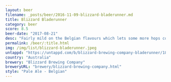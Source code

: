 ```yaml
---
layout: beer
filename: _posts/beer/2016-11-09-blizzard-bladerunner.md
title: Blizzard Bladerunner
category: beer
score: 8.5
beer-date: "2017-08-21"
desc: "Fairly mild on the Belgian flavours which lets some more hops come through. Solid beer all the way and well rounded"
permalink: /beer/:title.html
img: /img/list/blizzard-bladerunner.jpeg
untappd: "https://untappd.com/b/blizzard-brewing-company-bladerunner/1864685"
country: "Australia"
brewery: "Blizzard Brewing Company"
breweryURL: "brewery/blizzard-brewing-company.html"
style: "Pale Ale - Belgian"
---
```

